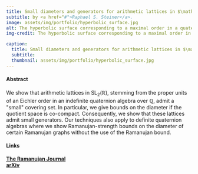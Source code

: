 ```yaml
---
title: Small diameters and generators for arithmetic lattices in $\mathrm{SL}_2(\mathbb{R})$ and certain Ramanujan graphs
subtitle: by <a href="#">Raphael S. Steiner</a>.
image: assets/img/portfolio/hyperbolic_surface.jpg
alt: The hyperbolic surface corresponding to a maximal order in a quaternion algebra over Q of reduced discriminant 35 depicted in the Poincaré disk. The image was computed by James Rickards.
img-credit: The hyperbolic surface corresponding to a maximal order in a quaternion algebra over $\mathbb{Q}$ of reduced discriminant 35 depicted in the Poincaré disk. The image was computed by <a href="https://math.colorado.edu/~jari2770/index.html">James Rickards</a>.

caption:
  title: Small diameters and generators for arithmetic lattices in $\mathrm{SL}_2(\mathbb{R})$ and certain Ramanujan graphs
  subtitle:
  thumbnail: assets/img/portfolio/hyperbolic_surface.jpg
---
```


#### Abstract
We show that arithmetic lattices in $\mathrm{SL}_{2}(\mathbb{R})$, stemming from the proper units of an Eichler order in an indefinite quaternion algebra over $\mathbb{Q}$, admit a "small" covering set. In particular, we give bounds on the diameter if the quotient space is co-compact. Consequently, we show that these lattices admit small generators. Our techniques also apply to definite quaternion algebras where we show Ramanujan-strength bounds on the diameter of certain Ramanujan graphs without the use of the Ramanujan bound.

#### Links

**[The Ramanujan Journal](https://doi.org/10.1007/s11139-023-00725-1)**  
**[arXiv](https://arxiv.org/abs/2207.12684)**  
